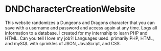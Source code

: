 # DNDCharacterCreationWebsite
This website randomizes a Dungeons and Dragons character that you can save with a username and password and access again at any time. Logs all information to a database. I created for my internship to learn PHP and HTML. Can you tell I love my job?!
Languages used: primarily PHP, HTML, and mySQL with sprinkles of JSON, JavaScript, and CSS.
